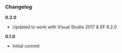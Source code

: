 ### Changelog

**0.2.0**

* Updated to work with Visual Studio 2017 & EF 6.2.0

**0.1.0**

* Initial commit
